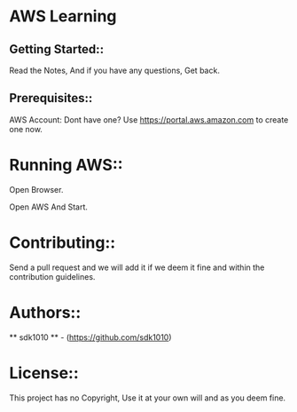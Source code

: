 # AWS Learning

## Getting Started::

Read the Notes, And if you have any questions, Get back.


## Prerequisites::

AWS Account: Dont have one? Use https://portal.aws.amazon.com to create one now.

# Running AWS::

Open Browser.

Open AWS And Start.

# Contributing::

Send a pull request and we will add it if we deem it fine and within the contribution guidelines.

# Authors::

** sdk1010 ** - (https://github.com/sdk1010)

# License::

This project has no Copyright, Use it at your own will and as you deem fine.
